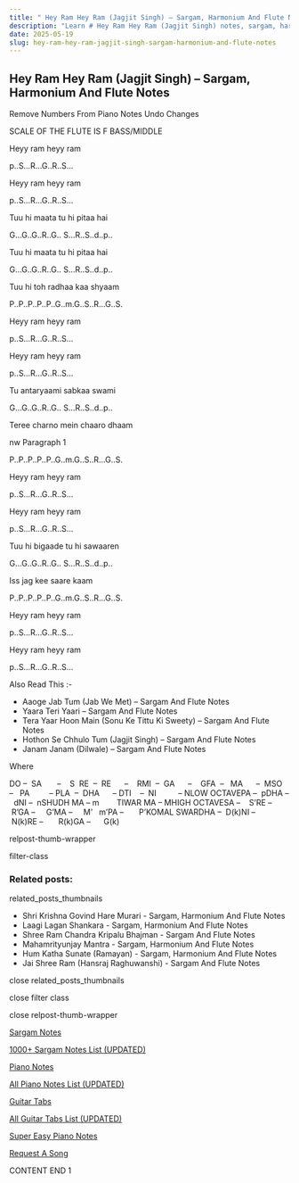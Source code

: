 ```yaml
---
title: " Hey Ram Hey Ram (Jagjit Singh) – Sargam, Harmonium And Flute Notes"
description: "Learn # Hey Ram Hey Ram (Jagjit Singh) notes, sargam, harmonium notations and flute notes. Easy step-by-step tutorial for beginners."
date: 2025-05-19
slug: hey-ram-hey-ram-jagjit-singh-sargam-harmonium-and-flute-notes
---
```


## Hey Ram Hey Ram (Jagjit Singh) – Sargam, Harmonium And Flute Notes

Remove Numbers From Piano Notes
Undo Changes

SCALE OF THE FLUTE IS F BASS/MIDDLE

Heyy ram heyy ram

p..S…R…G..R..S…

Heyy ram heyy ram

p..S…R…G..R..S…

Tuu hi maata tu hi pitaa hai

G…G..G..R..G.. S…R..S..d..p..

Tuu hi maata tu hi pitaa hai

G…G..G..R..G.. S…R..S..d..p..

Tuu hi toh radhaa kaa shyaam

P..P..P..P..P..G..m.G..S..R…G..S.

Heyy ram heyy ram

p..S…R…G..R..S…

Heyy ram heyy ram

p..S…R…G..R..S…

Tu antaryaami sabkaa swami

G…G..G..R..G.. S…R..S..d..p..

Teree charno mein chaaro dhaam

nw Paragraph 1

P..P..P..P..P..G..m.G..S..R…G..S.

Heyy ram heyy ram

p..S…R…G..R..S…

Heyy ram heyy ram

p..S…R…G..R..S…

Tuu hi bigaade tu hi sawaaren

G…G..G..R..G.. S…R..S..d..p..

Iss jag kee saare kaam

P..P..P..P..P..G..m.G..S..R…G..S.

Heyy ram heyy ram

p..S…R…G..R..S…

Heyy ram heyy ram

p..S…R…G..R..S…

Also Read This :-

- Aaoge Jab Tum (Jab We Met) – Sargam And Flute Notes
- Yaara Teri Yaari – Sargam And Flute Notes
- Tera Yaar Hoon Main (Sonu Ke Tittu Ki Sweety) – Sargam And Flute Notes
- Hothon Se Chhulo Tum (Jagjit Singh) – Sargam And Flute Notes
- Janam Janam (Dilwale) – Sargam And Flute Notes

Where

DO –  SA       –    S  RE  –  RE      –    RMI  –  GA      –    GFA  –   MA      –  MSO  –   PA         – PLA  –  DHA      – DTI    –  NI          – NLOW OCTAVEPA –  pDHA –  dNI –  nSHUDH MA – m        TIWAR MA – MHIGH OCTAVESA –    S’RE –     R’GA –     G’MA –     M’   m’PA –       P’KOMAL SWARDHA –  D(k)NI –       N(k)RE –       R(k)GA –      G(k)

relpost-thumb-wrapper

filter-class

### Related posts:

related_posts_thumbnails

- Shri Krishna Govind Hare Murari - Sargam, Harmonium And Flute Notes
- Laagi Lagan Shankara - Sargam, Harmonium And Flute Notes
- Shree Ram Chandra Kripalu Bhajman - Sargam And Flute Notes
- Mahamrityunjay Mantra - Sargam, Harmonium And Flute Notes
- Hum Katha Sunate (Ramayan) - Sargam, Harmonium And Flute Notes
- Jai Shree Ram (Hansraj Raghuwanshi) - Sargam And Flute Notes

close related_posts_thumbnails

close filter class

close relpost-thumb-wrapper

[Sargam Notes](/sargam-notes.html)

[1000+ Sargam Notes List (UPDATED)](/all-songs-list-sargam-notes.html)

[Piano Notes](/piano-notes.html)

[All Piano Notes List (UPDATED)](/all-songs-list-piano-notes.html)

[Guitar Tabs](/guitar-tabs.html)

[All Guitar Tabs List (UPDATED)](/all-songs-list-guitar-tabs.html)

[Super Easy Piano Notes](https://studywall.in/)

[Request A Song](/request-a-song.html)

CONTENT END 1
